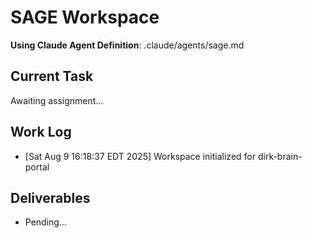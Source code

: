 # SAGE Workspace

**Using Claude Agent Definition**: .claude/agents/sage.md

## Current Task
Awaiting assignment...

## Work Log
- [Sat Aug  9 16:18:37 EDT 2025] Workspace initialized for dirk-brain-portal

## Deliverables
- Pending...
